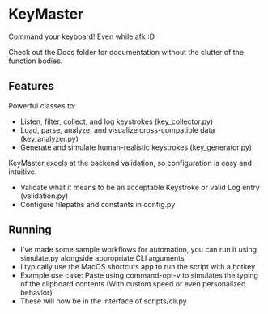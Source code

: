 # KeyMaster

Command your keyboard! Even while afk :D 

Check out the Docs folder for documentation without the clutter of the function bodies.

## Features
Powerful classes to:
- Listen, filter, collect, and log keystrokes (key_collector.py)
- Load, parse, analyze, and visualize cross-compatible data (key_analyzer.py)
- Generate and simulate human-realistic keystrokes (key_generator.py)

KeyMaster excels at the backend validation, so configuration is easy and intuitive.
- Validate what it means to be an acceptable Keystroke or valid Log entry (validation.py)
- Configure filepaths and constants in config.py

## Running
- I've made some sample workflows for automation, you can run it using simulate.py alongside appropriate CLI arguments
- I typically use the MacOS shortcuts app to run the script with a hotkey
- Example use case: Paste using command-opt-v to simulates the typing of the clipboard contents (With custom speed or even personalized behavior)
- These will now be in the interface of scripts/cli.py
